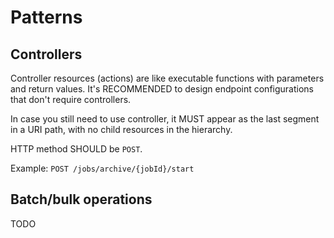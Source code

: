 # Patterns

## Controllers

Controller resources (actions) are like executable functions with parameters and return values. It's RECOMMENDED to design endpoint configurations that don't require controllers.

In case you still need to use controller, it MUST appear as the last segment in a URI path, with no child resources in the hierarchy.

HTTP method SHOULD be `POST`.

Example: `POST /jobs/archive/{jobId}/start`


## Batch/bulk operations

TODO


